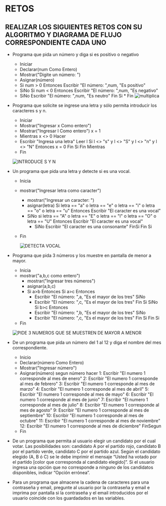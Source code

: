 # RETOS
## REALIZAR LOS SIGUIENTES RETOS CON SU ALGORITMO Y DIAGRAMA DE FLUJO CORRESPONDIENTE CADA UNO 

* Programa que pida un número y diga si es positivo o negativo
     * Iniciar
     * Declarar(num Como Entero)
     * Mostrar("Digite un número: ")
     * Asignar(número)
     * Si num > 0 Entonces
        Escribir "El número: ",num, "Es positivo"
     *  SiNo
        Si num < 0 Entonces
        Escribir "El número: ",num, "Es negativo"
     *  SiNo
        Escribir "El número: ",num, "Es neutro"
       Fin Si
      * Fin
      ![multiplica](https://user-images.githubusercontent.com/101481300/160302187-31bed57f-504d-46d4-a3a1-a9df0f8e22a5.png)

   
* Programa que solicite se ingrese una letra y sólo permita introducir los caracteres s y n.
  * Iniciar
  * Mostrar("Ingresar x Como entero")
  * Mostrar("Ingresar l Como entero")
     x = 1
  * Mientras x <> 0 Hacer
  * Escribir "Ingresa una letra"
     Leer l
     Si l <> "s" y l <> "S" y l <> "n" y l <> "N" Entonces
      x = 0
     Fin Si
    Fin Mientras
  * Fin
  
  ![INTRODUCE S Y N](https://user-images.githubusercontent.com/101481300/160302316-039d85f2-6190-47ae-9681-183e3affeafc.png)


* Un programa que pida una letra y detecte si es una vocal. 
  * Inicia
  * mostrar("Ingresar letra como caracter")
	 * mostrar("Ingresar un caracter: ")
	 * asignar(letra)
	   Si letra == "a" o letra == "e" o letra == "i" o letra == "o" o letra == "u" Entonces
		  Escribir "El caracter es una vocal" 
	 * SiNo
		   si letra == "A" o letra == "E" o letra == "I" o letra == "O" o letra == "U" Entonces
			 Escribir "El caracter es una vocal"
		* SiNo
			 Escribir "El caracter es una consonante"
		  FinSi
	  Fin Si
  * Fin
  
    ![DETECTA VOCAL](https://user-images.githubusercontent.com/101481300/160303421-f1dc7500-0f86-4acb-8f6e-adb60d503b33.png)


* Programa que pida 3 números y los muestre en pantalla de menor a mayor.
  * Inicia
  * mostrar("a,b,c como entero")
	 * mostrar("Ingresar tres números")
 	* asignar(a,b,c)
	 * Si a>b Entonces
		  Si a>c Entonces
		* Escribir "El número: ",a, "Es el mayor de los tres"
	  	SiNo
		* Escribir "El número: ",c, "Es el mayor de los tres"
		  Fin Si
	   SiNo
		  Si b>c Entonces
		* Escribir "El número: ",b, "Es el mayor de los tres"
		  SiNo
		*	Escribir "El número: ",c, "Es el mayor de los tres"
	  	Fin Si
   	Fin Si
  * Fin
  
  ![PIDE 3 NUMEROS QUE SE MUESTREN DE MAYOR A MENOR](https://user-images.githubusercontent.com/101481300/160304950-04a100e8-3c12-48f2-8a14-d5caab80fdd3.png)

  
* De un programa que pida un número del 1 al 12 y diga el nombre del mes correspondiente.
  * Inicio
  * Declarar(número Como Entero)
  * Mostrar("Ingresar número")
  * Asignar(número)
	segun número hacer
		1:
			Escribir "El numero 1 corresponde al mes de enero"
		2:
			Escribir "El numero 1 corresponde al mes de febrero"
		3:
			Escribir "El numero 1 corresponde al mes de marzo"
		4:
			Escribir "El numero 1 corresponde al mes de abril"
		5:
			Escribir "El numero 1 corresponde al mes de mayo"
		6:
			Escribir "El numero 1 corresponde al mes de junio"
		7:
			Escribir "El numero 1 corresponde al mes de julio"
		8:
			Escribir "El numero 1 corresponde al mes de agosto"
		9:
			Escribir "El numero 1 corresponde al mes de septiembre"
		10:
			Escribir "El numero 1 corresponde al mes de octubre"
		11:
			Escribir "El numero 1 corresponde al mes de noviembre"
		12:
			Escribir "El numero 1 corresponde al mes de diciembre"
		FinSegun	
  * Fin	


* De un programa que permita al usuario elegir un candidato por el cual votar. Las posibilidades son: candidato A por el partido rojo, candidato B por el partido verde, candidato C por el partido azul. Según el candidato elegido (A, B ó C) se le debe imprimir el mensaje “Usted ha votado por el partido [color que corresponda al candidato elegido]”. Si el usuario ingresa una opción que no corresponde a ninguno de los candidatos disponibles, indicar “Opción errónea”.



* Para un programa que almacene la cadena de caracteres para una contraseña y email, pregunte al usuario por la contraseña y email e imprima por pantalla si la contraseña y el email introducidos por el usuario coincide con los guardadados en las variables.
